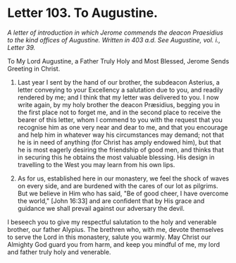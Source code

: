 <h1>Letter 103. To Augustine.</h1>

<p><i>A letter of introduction in which Jerome commends the deacon Praesidius to the kind offices of Augustine. Written in 403 a.d. See Augustine, vol. i., Letter 39.</i></p>

To My Lord Augustine, a Father Truly Holy and Most Blessed, Jerome Sends Greeting in Christ.

1. Last year I sent by the hand of our brother, the subdeacon Asterius, a letter conveying to your Excellency a salutation due to you, and readily rendered by me; and I think that my letter was delivered to you. I now write again, by my holy brother the deacon Præsidius, begging you in the first place not to forget me, and in the second place to receive the bearer of this letter, whom I commend to you with the request that you recognise him as one very near and dear to me, and that you encourage and help him in whatever way his circumstances may demand; not that he is in need of anything (for Christ has amply endowed him), but that he is most eagerly desiring the friendship of good men, and thinks that in securing this he obtains the most valuable blessing. His design in travelling to the West you may learn from his own lips.

2. As for us, established here in our monastery, we feel the shock of waves on every side, and are burdened with the cares of our lot as pilgrims. But we believe in Him who has said, "Be of good cheer, I have overcome the world," [John 16:33] and are confident that by His grace and guidance we shall prevail against our adversary the devil.

I beseech you to give my respectful salutation to the holy and venerable brother, our father Alypius. The brethren who, with me, devote themselves to serve the Lord in this monastery, salute you warmly. May Christ our Almighty God guard you from harm, and keep you mindful of me, my lord and father truly holy and venerable.